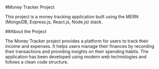 #Money Tracker Project

This project is a money tracking application built using the MERN (MongoDB, Express.js, React.js, Node.js) stack.

##About the Project

The Money Tracker project provides a platform for users to track their income and expenses. It helps users manage their finances by recording their transactions and providing insights on their spending habits. The application has been developed using modern web technologies and follows a clean code structure.